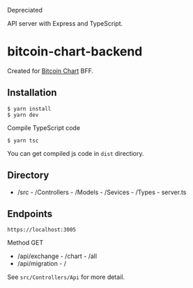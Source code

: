 Depreciated

API server with Express and TypeScript.

# bitcoin-chart-backend

Created for [Bitcoin Chart](https://bitcoin-chart.netlify.com/) BFF.

## Installation

```
$ yarn install
$ yarn dev
```

Compile TypeScript code

```
$ yarn tsc
```

You can get compiled js code in `dist` directiory.

## Directory

- /src - /Controllers - /Models - /Sevices - /Types - server.ts

## Endpoints

`https://localhost:3005`

Method GET

- /api/exchange - /chart - /all
- /api/migration - /

See `src/Controllers/Api` for more detail.
